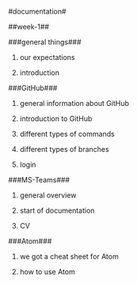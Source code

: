 #documentation#

##week-1##

###general things###

1. our expectations

2. introduction

###GitHub###

1. general information about GitHub

2. introduction to GitHub

3. different types of commands

4. different types of branches

5. login

###MS-Teams###

1. general overview

2. start of documentation

3. CV

###Atom###

1. we got a cheat sheet for Atom

2. how to use Atom  
